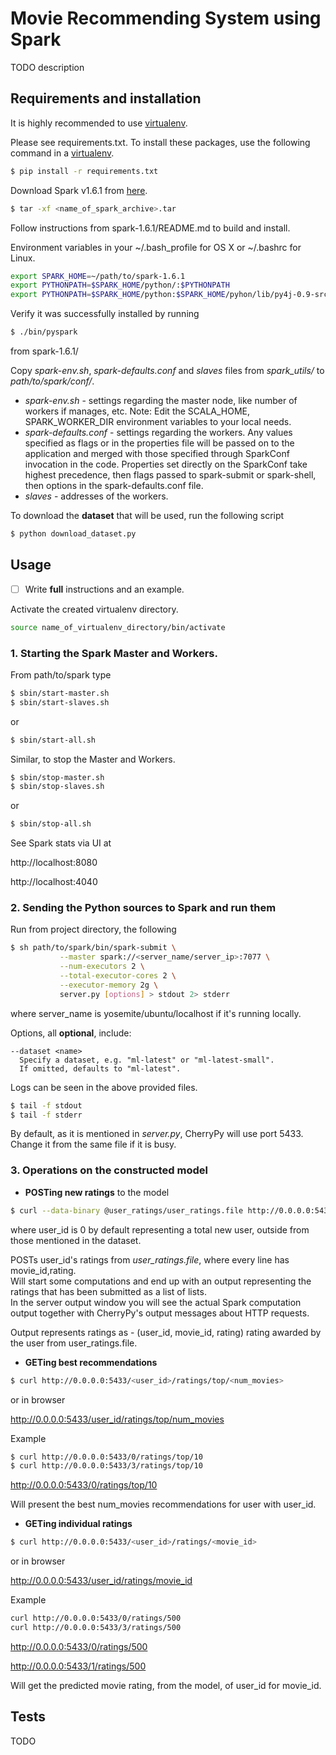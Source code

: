 # Movie Recommending System using Spark

TODO description

## Requirements and installation

It is highly recommended to use <a href="http://docs.python-guide.org/en/latest/dev/virtualenvs/" target="_blank">virtualenv</a>. 

Please see requirements.txt.
To install these packages, use the following command in a <a href="http://docs.python-guide.org/en/latest/dev/virtualenvs/" target="_blank"> virtualenv</a>.
```bash
$ pip install -r requirements.txt
```
Download Spark v1.6.1 from <a href="http://spark.apache.org/downloads.html"> here</a>.
```bash
$ tar -xf <name_of_spark_archive>.tar
```
Follow instructions from spark-1.6.1/README.md to build and install.

Environment variables in your ~/.bash_profile for OS X or ~/.bashrc for Linux.
```bash
export SPARK_HOME=~/path/to/spark-1.6.1
export PYTHONPATH=$SPARK_HOME/python/:$PYTHONPATH
export PYTHONPATH=$SPARK_HOME/python:$SPARK_HOME/pyhon/lib/py4j-0.9-src.zip:$PYTHONPATH
```
Verify it was successfully installed by running 
```bash
$ ./bin/pyspark
```
from spark-1.6.1/

Copy <i>spark-env.sh</i>, <i>spark-defaults.conf</i> and <i>slaves</i> files 
from <i>spark_utils/</i> to <i>path/to/spark/conf/</i>. 
- <i>spark-env.sh</i> 
       - settings regarding the master node, like number of workers if manages, etc.
         Note: Edit the SCALA_HOME, SPARK_WORKER_DIR environment variables 
         to your local needs. 
- <i>spark-defaults.conf</i> 
       - settings regarding the workers. 
          Any values specified as flags or in the properties file will be 
          passed on to the 	application and merged with those specified 
          through SparkConf invocation in the code. 
          Properties set directly on the SparkConf take highest precedence, 
          then flags passed to spark-submit or spark-shell, 
          then options in the spark-defaults.conf file.
- <i>slaves</i> 
       - addresses of the workers.

To download the <b>dataset</b> that will be used, run the following script
```bash
$ python download_dataset.py
```

## Usage
- [ ] Write <b>full</b> instructions and an example. 

Activate the created virtualenv directory.
```bash
source name_of_virtualenv_directory/bin/activate
```
### 1. Starting the Spark Master and Workers.
From path/to/spark type
```bash
$ sbin/start-master.sh
$ sbin/start-slaves.sh
```
or 
```bash
$ sbin/start-all.sh
```

Similar, to stop the Master and Workers. 
```bash
$ sbin/stop-master.sh
$ sbin/stop-slaves.sh
```
or 
```bash
$ sbin/stop-all.sh
```

See Spark stats via UI at
 
http://localhost:8080 

http://localhost:4040
### 2. Sending the Python sources to Spark and run them
Run from project directory, the following
```bash
$ sh path/to/spark/bin/spark-submit \
           --master spark://<server_name/server_ip>:7077 \
           --num-executors 2 \
           --total-executor-cores 2 \
           --executor-memory 2g \
           server.py [options] > stdout 2> stderr
```
where server_name is yosemite/ubuntu/localhost if it's running locally. 

Options, all <b>optional</b>, include:

    --dataset <name>
      Specify a dataset, e.g. "ml-latest" or "ml-latest-small". 
      If omitted, defaults to "ml-latest".

Logs can be seen in the above provided files.
```bash
$ tail -f stdout
$ tail -f stderr
```
By default, as it is mentioned in <i>server.py</i>, CherryPy will use 
port 5433. 
Change it from the same file if it is busy.
### 3. <b>Operations on the constructed model</b>
- <b>POSTing new ratings</b> to the model
```bash
$ curl --data-binary @user_ratings/user_ratings.file http://0.0.0.0:5433/<user_id>/ratings
```
where user_id is 0 by default representing a total new user, 
outside from those mentioned in the dataset.

POSTs user_id's ratings from <i>user_ratings.file</i>, where 
every line has movie_id,rating. <br />
Will start some computations and end up with an output representing 
the ratings that has been submitted as a list of lists. <br />
In the server output window you will see the actual Spark computation 
output together with CherryPy's output messages about HTTP requests.

Output represents ratings as - (user_id, movie_id, rating)
rating awarded by the user from user_ratings.file.
- <b>GETing best recommendations</b>
```bash
$ curl http://0.0.0.0:5433/<user_id>/ratings/top/<num_movies>
```
or in browser 

http://0.0.0.0:5433/user_id/ratings/top/num_movies

Example
```bash
$ curl http://0.0.0.0:5433/0/ratings/top/10
$ curl http://0.0.0.0:5433/3/ratings/top/10
```
http://0.0.0.0:5433/0/ratings/top/10

Will present the best num_movies recommendations for user with user_id.
- <b>GETing individual ratings</b>
```bash
$ curl http://0.0.0.0:5433/<user_id>/ratings/<movie_id>
```
or in browser

http://0.0.0.0:5433/user_id/ratings/movie_id

Example
```bash
curl http://0.0.0.0:5433/0/ratings/500
curl http://0.0.0.0:5433/3/ratings/500
```
http://0.0.0.0:5433/0/ratings/500

http://0.0.0.0:5433/1/ratings/500

Will get the predicted movie rating, from the model, of 
user_id for movie_id. 

## Tests
TODO

